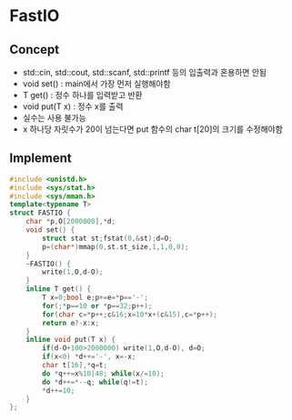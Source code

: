 # FastIO

## Concept
- std::cin, std::cout, std::scanf, std::printf 등의 입출력과 혼용하면 안됨
- void set() : main에서 가장 먼저 실행해야함
- T get() : 정수 하나를 입력받고 반환
- void put(T x) : 정수 x를 출력
- 실수는 사용 불가능
- x 하나당 자릿수가 20이 넘는다면 put 함수의 char t[20]의 크기를 수정해야함

## Implement
```cpp
#include <unistd.h>
#include <sys/stat.h>
#include <sys/mman.h>
template<typename T>
struct FASTIO {
    char *p,O[2000000],*d;
    void set() {
        struct stat st;fstat(0,&st);d=O;
        p=(char*)mmap(0,st.st_size,1,1,0,0);
    }
    ~FASTIO() {
        write(1,O,d-O);
    }
    inline T get() {
        T x=0;bool e;p+=e=*p=='-';
        for(;*p==10 or *p==32;p++);
        for(char c=*p++;c&16;x=10*x+(c&15),c=*p++);
        return e?-x:x;
    }
    inline void put(T x) {
        if(d-O+100>2000000) write(1,O,d-O), d=O;
        if(x<0) *d++='-', x=-x;
        char t[16],*q=t;
        do *q++=x%10|48; while(x/=10);
        do *d++=*--q; while(q!=t);
        *d++=10;
    }
};
```
